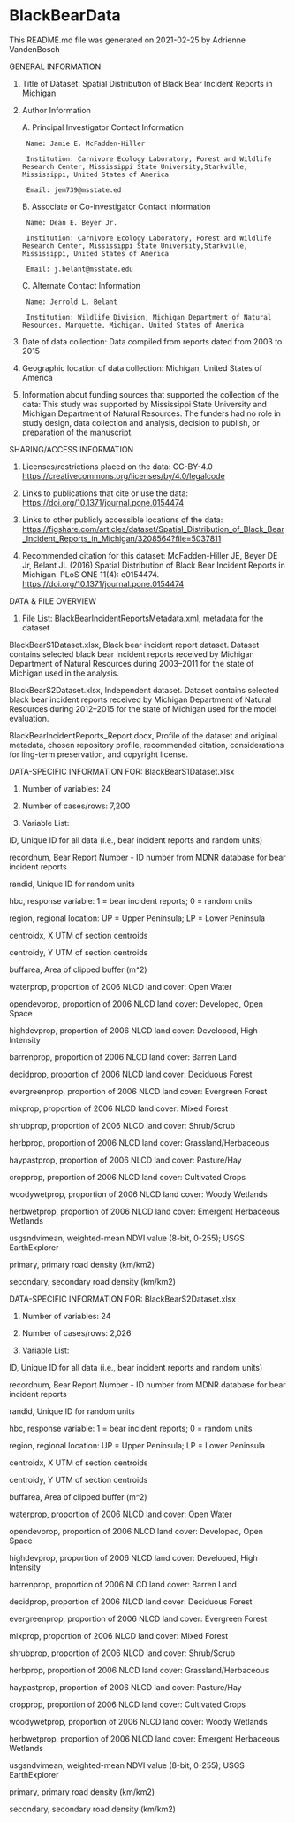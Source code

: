 # BlackBearData
This README.md file was generated on 2021-02-25 by Adrienne VandenBosch



GENERAL INFORMATION

1. Title of Dataset: Spatial Distribution of Black Bear Incident Reports in Michigan

2. Author Information
	
	A. Principal Investigator Contact Information
		
		Name: Jamie E. McFadden-Hiller
		
		Institution: Carnivore Ecology Laboratory, Forest and Wildlife Research Center, Mississippi State University,Starkville, Mississippi, United States of America
		
		Email: jem739@msstate.ed

	B. Associate or Co-investigator Contact Information
		
		Name: Dean E. Beyer Jr.
		
		Institution: Carnivore Ecology Laboratory, Forest and Wildlife Research Center, Mississippi State University,Starkville, Mississippi, United States of America
		
		Email: j.belant@msstate.edu

	C. Alternate Contact Information
		
		Name: Jerrold L. Belant
		
		Institution: Wildlife Division, Michigan Department of Natural Resources, Marquette, Michigan, United States of America

3. Date of data collection: Data compiled from reports dated from 2003 to 2015

4. Geographic location of data collection: Michigan, United States of America

5. Information about funding sources that supported the collection of the data: This study was supported by Mississippi State University and Michigan Department of Natural Resources. The funders had no role in study design, data collection and analysis, decision to publish, or preparation of the manuscript.



SHARING/ACCESS INFORMATION

1. Licenses/restrictions placed on the data: CC-BY-4.0 https://creativecommons.org/licenses/by/4.0/legalcode

2. Links to publications that cite or use the data: https://doi.org/10.1371/journal.pone.0154474

3. Links to other publicly accessible locations of the data: https://figshare.com/articles/dataset/Spatial_Distribution_of_Black_Bear_Incident_Reports_in_Michigan/3208564?file=5037811 

4. Recommended citation for this dataset: McFadden-Hiller JE, Beyer DE Jr, Belant JL (2016) Spatial Distribution of Black Bear Incident Reports in Michigan. PLoS ONE 11(4): e0154474. https://doi.org/10.1371/journal.pone.0154474



DATA & FILE OVERVIEW

1. File List: 
BlackBearIncidentReportsMetadata.xml, 	metadata for the dataset

BlackBearS1Dataset.xlsx, 	Black bear incident report dataset. Dataset contains selected black bear incident reports received by Michigan Department of Natural Resources during 2003–2011 for the state of Michigan used in the analysis.

BlackBearS2Dataset.xlsx,	Independent dataset. Dataset contains selected black bear incident reports received by Michigan Department of Natural Resources during 2012–2015 for the state of Michigan used for the model evaluation.	

BlackBearIncidentReports_Report.docx, 	Profile of the dataset and original metadata, chosen repository profile, recommended citation, considerations for ling-term preservation, and copyright license.



DATA-SPECIFIC INFORMATION FOR: BlackBearS1Dataset.xlsx

1. Number of variables: 24

2. Number of cases/rows: 7,200

3. Variable List: 

ID,		Unique ID for all data (i.e., bear incident reports and random units)

recordnum,	Bear Report Number - ID number from MDNR database for bear incident reports

randid,		Unique ID for random units

hbc,		response variable: 1 = bear incident reports; 0 = random units

region,		regional location: UP = Upper Peninsula; LP = Lower Peninsula

centroidx,	X UTM of section centroids

centroidy,	Y UTM of section centroids

buffarea,	Area of clipped buffer (m^2)

waterprop,	proportion of 2006 NLCD land cover: Open Water

opendevprop,	proportion of 2006 NLCD land cover: Developed, Open Space

highdevprop,	proportion of 2006 NLCD land cover: Developed, High Intensity

barrenprop,	proportion of 2006 NLCD land cover: Barren Land

decidprop,	proportion of 2006 NLCD land cover: Deciduous Forest

evergreenprop,	proportion of 2006 NLCD land cover: Evergreen Forest

mixprop,	proportion of 2006 NLCD land cover: Mixed Forest

shrubprop,	proportion of 2006 NLCD land cover: Shrub/Scrub

herbprop,	proportion of 2006 NLCD land cover: Grassland/Herbaceous

haypastprop,	proportion of 2006 NLCD land cover: Pasture/Hay

cropprop,	proportion of 2006 NLCD land cover: Cultivated Crops

woodywetprop,	proportion of 2006 NLCD land cover: Woody Wetlands

herbwetprop,	proportion of 2006 NLCD land cover: Emergent Herbaceous Wetlands

usgsndvimean,	weighted-mean NDVI value (8-bit, 0-255); USGS EarthExplorer

primary,	primary road density (km/km2)

secondary,	secondary road density (km/km2)



DATA-SPECIFIC INFORMATION FOR: BlackBearS2Dataset.xlsx

1. Number of variables: 24

2. Number of cases/rows: 2,026

3. Variable List: 

ID,		Unique ID for all data (i.e., bear incident reports and random units)

recordnum,	Bear Report Number - ID number from MDNR database for bear incident reports

randid,		Unique ID for random units

hbc,		response variable: 1 = bear incident reports; 0 = random units

region,		regional location: UP = Upper Peninsula; LP = Lower Peninsula

centroidx,	X UTM of section centroids

centroidy,	Y UTM of section centroids

buffarea,	Area of clipped buffer (m^2)

waterprop,	proportion of 2006 NLCD land cover: Open Water

opendevprop,	proportion of 2006 NLCD land cover: Developed, Open Space

highdevprop,	proportion of 2006 NLCD land cover: Developed, High Intensity

barrenprop,	proportion of 2006 NLCD land cover: Barren Land

decidprop,	proportion of 2006 NLCD land cover: Deciduous Forest

evergreenprop,	proportion of 2006 NLCD land cover: Evergreen Forest

mixprop,	proportion of 2006 NLCD land cover: Mixed Forest

shrubprop,	proportion of 2006 NLCD land cover: Shrub/Scrub

herbprop,	proportion of 2006 NLCD land cover: Grassland/Herbaceous

haypastprop,	proportion of 2006 NLCD land cover: Pasture/Hay

cropprop,	proportion of 2006 NLCD land cover: Cultivated Crops

woodywetprop,	proportion of 2006 NLCD land cover: Woody Wetlands

herbwetprop,	proportion of 2006 NLCD land cover: Emergent Herbaceous Wetlands

usgsndvimean,	weighted-mean NDVI value (8-bit, 0-255); USGS EarthExplorer

primary,	primary road density (km/km2)

secondary,	secondary road density (km/km2)
